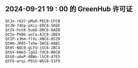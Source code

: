 ## 2024-09-21 19 : 00 的 GreenHub 许可证
```
QtJe-r637-pMuO-PEC8-CFCB
QtJN-74Ep-pXiz-ERC8-56EE
QtIk-hntK-5u68-DRC8-8AEB
QtIe-PkBG-asCa-AJC8-2BE9
QtIP-x3bm-flVc-XNC8-0539
QtHm-JR05-7xhw-1HC8-AAB1
QtHl-NQC0-gLFU-iSC8-2BC4
QtGV-KWe5-lgGI-7dC8-B8CB
QtG0-u6wP-8BWx-lSC8-47E5
QtFb-wrqi-P81U-W5C8-51F9
```

